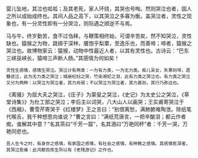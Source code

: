 婴儿坠地，其泣也呱呱；及其老死，家人环绕，其哭也号啕。然则哭泣也者，固人之所以成始成终也。其间人品之高下，以其哭泣之多寡为衡。盖哭泣者，灵性之现象也，有一分灵性即有一分哭泣，则际遇之顺逆不与焉。 

马与牛，终岁勤苦，食不过刍秣，与鞭策相终始，可谓辛苦矣，然不知哭泣，灵性缺也。猿猴之为物，跳掷于深林，餍饱乎梨栗，至逸乐也，而善啼；啼者，猿猴之哭泣也。故博物家云：猿猴，动物中性最近人者，以其有灵性也。古诗云：“巴东三峡巫峡长，猿啼三声断人肠。”其感情为何如矣！ 

    灵性生感情，感情生哭泣。哭泣计有两类：一为有力类，一为无力类。痴儿呆女，失果则啼，遗簪迹泣，此为无力类之哭泣；城崩杞妇之哭，竹染湘妃之泪，此有力类之哭泣也。有力类之哭泣又分为两种：以哭泣为哭泣者，其力尚弱；不以哭泣为哭泣者，其力甚劲，其行乃弥远也。 

   《离骚》为屈大夫之哭泣，《庄子》为蒙叟之哭泣，《史记》为太史公之哭泣，《草堂诗集》》为杜工部之哭泣；李后主以词哭，八大山人以画哭；王实甫寄哭泣于《西厢》，曹雪芹寄哭于《红楼梦》王之言曰：“别恨离愁，满肺腑难陶泄。除纸笔代喉舌，我千种想思向谁说？”曹之言曰：“满纸荒唐言，一把辛酸泪；都云作者痴，谁解其中意？”名其茶曰“千芳一窟”，名其酒曰“万艳同杯”者：千芳一哭，万艳同悲也。

    吾人生今之时，有身世之感情，有家国之感情，有社会之感情，有种教之感情。其感情愈深者，其哭泣愈痛：此鸿都百炼生所以有《老残游记》之作也。

